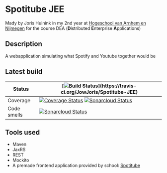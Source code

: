 # Spotitube JEE

Mady by Joris Huinink in my 2nd year at [Hogeschool van Arnhem en Nijmegen](https://www.han.nl/) for the course DEA (**D**istributed **E**nterprise **A**pplications)

## Description

A webapplication simulating what Spotify and Youtube together would be

## Latest build
|Status|[![Build Status](https://travis-ci.org/JowJoris/Spotitube-JEE.svg?)](https://travis-ci.org/JowJoris/Spotitube-JEE) |
|------|-------|
|Coverage|[![Coverage Status](https://coveralls.io/repos/github/JowJoris/Spotitube-JEE/badge.svg?branch=master&service=github)](https://coveralls.io/github/JowJoris/Spotitube-JEE?branch=master) [![Sonarcloud Status](https://sonarcloud.io/api/project_badges/measure?project=nl.han.dea.joris%3ASpotitube-JEE&metric=coverage)](https://sonarcloud.io/dashboard?id=nl.han.dea.joris%3ASpotitube-JEE)|
|Code smells|[![Sonarcloud Status](https://sonarcloud.io/api/project_badges/measure?project=nl.han.dea.joris%3ASpotitube-JEE&metric=code_smells)](https://sonarcloud.io/dashboard?id=nl.han.dea.joris%3ASpotitube-JEE)|

## Tools used

 - Maven
 - JaxRS
 - REST
 - Mockito
 - A premade frontend application provided by school: [Spotitube](http://ci.icaprojecten.nl/spotitube/)

<!--stackedit_data:
eyJoaXN0b3J5IjpbMTA0MjY1NDM5N119
-->
